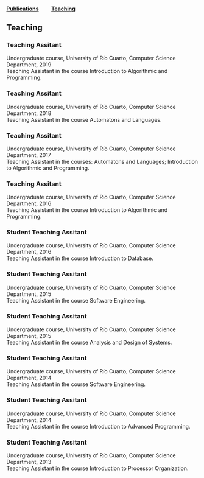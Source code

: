 #### [Publications](/publications)&nbsp;   &nbsp;   &nbsp;   &nbsp;   &nbsp; [Teaching](/teaching)&nbsp;   &nbsp;   &nbsp;   &nbsp;   &nbsp;   


## Teaching

### Teaching Assitant


Undergraduate course, University of Río Cuarto, Computer Science Department, 2019<br>
Teaching Assistant in the course Introduction to Algorithmic and Programming.

### Teaching Assitant

Undergraduate course, University of Río Cuarto, Computer Science Department, 2018<br>
Teaching Assistant in the course Automatons and Languages.

### Teaching Assitant

Undergraduate course, University of Río Cuarto, Computer Science Department, 2017
<br>
Teaching Assistant in the courses: Automatons and Languages; Introduction to Algorithmic and Programming.

### Teaching Assitant

Undergraduate course, University of Río Cuarto, Computer Science Department, 2016<br>
Teaching Assistant in the course Introduction to Algorithmic and Programming.

### Student Teaching Assitant

Undergraduate course, University of Río Cuarto, Computer Science Department, 2016
<br>
Teaching Assistant in the course Introduction to Database.

### Student Teaching Assitant

Undergraduate course, University of Río Cuarto, Computer Science Department, 2015
<br>
Teaching Assistant in the course Software Engineering.

### Student Teaching Assitant

Undergraduate course, University of Río Cuarto, Computer Science Department, 2015
<br>
Teaching Assistant in the course Analysis and Design of Systems.

### Student Teaching Assitant

Undergraduate course, University of Río Cuarto, Computer Science Department, 2014
<br>
Teaching Assistant in the course Software Engineering.

### Student Teaching Assitant

Undergraduate course, University of Río Cuarto, Computer Science Department, 2014
<br>
Teaching Assistant in the course Introduction to Advanced Programming.

### Student Teaching Assitant

Undergraduate course, University of Río Cuarto, Computer Science Department, 2013
<br>
Teaching Assistant in the course Introduction to Processor Organization.